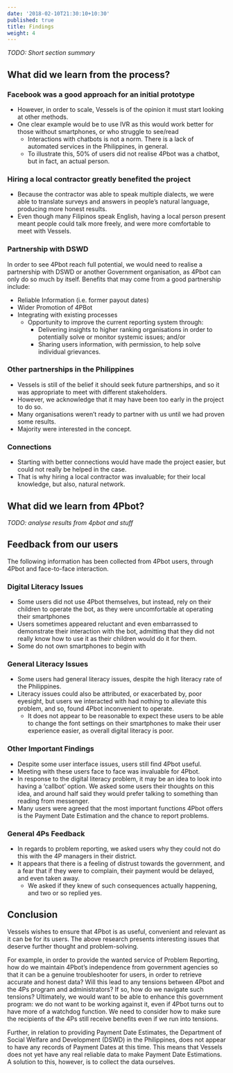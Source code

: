 ```yaml
---
date: '2018-02-10T21:30:10+10:30'
published: true
title: Findings
weight: 4
---
```


_TODO: Short section summary_

## What did we learn from the process?

### Facebook was a good approach for an initial prototype

- However, in order to scale, Vessels is of the opinion it must start looking at other methods.
- One clear example would be to use IVR as this would work better for those without smartphones, or who struggle to see/read
	- Interactions with chatbots is not a norm. There is a lack of automated services in the Philippines, in general.
	- To illustrate this, 50% of users did not realise 4Pbot was a chatbot, but in fact, an actual person.

### Hiring a local contractor greatly benefited the project

- Because the contractor was able to speak multiple dialects, we were able to translate surveys and answers in people’s natural language, producing more honest results.
- Even though many Filipinos speak English, having a local person present meant people could talk more freely, and were more comfortable to meet with Vessels.

### Partnership with DSWD

In order to see 4Pbot reach full potential, we would need to realise a partnership with DSWD or another Government organisation, as 4Pbot can only do so much by itself. Benefits that may come from a good partnership include:
- Reliable Information (i.e. former payout dates)
- Wider Promotion of 4PBot
- Integrating with existing processes
	- Opportunity to improve the current reporting system through:
		- Delivering insights to higher ranking organisations in order to potentially solve or monitor systemic issues; and/or
		- Sharing users information, with permission, to help solve individual grievances.


### Other partnerships in the Philippines
- Vessels is still of the belief it should seek future partnerships, and so it was appropriate to meet with different stakeholders.
- However, we acknowledge that it may have been too early in the project to do so.
- Many organisations weren’t ready to partner with us until we had proven some results.
- Majority were interested in the concept.


### Connections
- Starting with better connections would have made the project easier, but could not really be helped in the case.
- That is why hiring a local contractor was invaluable; for their local knowledge, but also, natural network.


## What did we learn from 4Pbot?

_TODO: analyse results from 4pbot and stuff_

## Feedback from our users

The following information has been collected from 4Pbot users, through 4Pbot and face-to-face interaction.

### Digital Literacy Issues
- Some users did not use 4Pbot themselves, but instead, rely on their children to operate the bot, as they  were uncomfortable at operating their smartphones
- Users sometimes appeared reluctant and even embarrassed to demonstrate their interaction with the bot, admitting that they did not really know how to use it as their children would do it for them.
- Some do not own smartphones to begin with


### General Literacy Issues
- Some users had general literacy issues, despite the high literacy rate of the Philippines.
- Literacy issues could also be attributed, or exacerbated by, poor eyesight, but users we interacted with had nothing to alleviate this problem, and so, found 4Pbot inconvenient to operate.
	- It does not appear to be reasonable to expect these users to be able to change the font settings on their smartphones to make their user experience easier, as overall digital literacy is poor.

### Other Important Findings
- Despite some user interface issues, users still find 4Pbot useful.
- Meeting with these users face to face was invaluable for 4Pbot.
- In response to the digital literacy problem, it may be an idea to look into having a ‘callbot’ option. We asked some users their thoughts on this idea, and around half said they would prefer talking to something than reading from messenger.
- Many users were agreed that the most important functions 4Pbot offers is the Payment Date Estimation and the chance to report problems.


### General 4Ps Feedback
- In regards to problem reporting, we asked users why they could not do this with the 4P managers in their district.
- It appears that there is a feeling of distrust towards the government, and a fear that if they were to complain, their payment would be delayed, and even taken away.
	- We asked if they knew of such consequences actually happening, and two or so replied yes.



## Conclusion

Vessels wishes to ensure that 4Pbot is as useful, convenient and relevant as it can be for its users. The above research presents interesting issues that deserve further thought and problem-solving.

For example, in order to provide the wanted service of Problem Reporting, how do we maintain 4Pbot’s independence from government agencies so that it can be a genuine troubleshooter for users, in order to retrieve accurate and honest data? Will this lead to any tensions between 4Pbot and the 4Ps program and administrators? If so, how do we navigate such tensions? Ultimately, we would want to be able to enhance this government program: we do not want to be working against it, even if 4Pbot turns out to have more of a watchdog function. We need to consider how to make sure the recipients of the 4Ps still receive benefits even if we run into tensions.

Further, in relation to providing Payment Date Estimates, the Department of Social Welfare and Development (DSWD) in the Philippines, does not appear to have any records of Payment Dates at this time. This means that Vessels does not yet have any real reliable data to make Payment Date Estimations. A solution to this, however, is to collect the data ourselves.
